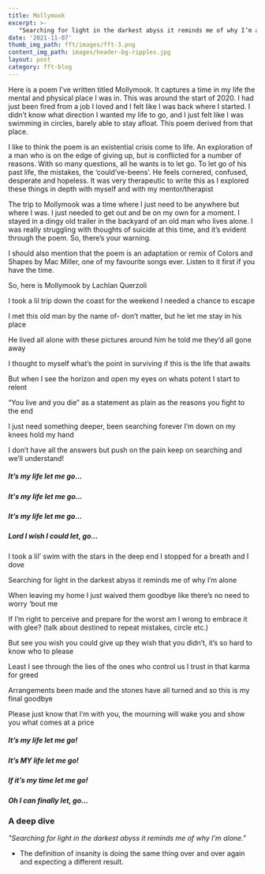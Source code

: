 ```yaml
---
title: Mollymook
excerpt: >-
   "Searching for light in the darkest abyss it reminds me of why I’m alone"
date: '2021-11-07'
thumb_img_path: fft/images/fft-3.png
content_img_path: images/header-bg-ripples.jpg
layout: post
category: fft-blog
---
```

Here is a poem I’ve written titled Mollymook. It captures a time in my life the mental and physical place I was in. This was around the start of 2020. I had just been fired from a job I loved and I felt like I was back where I started. I didn’t know what direction I wanted my life to go, and I just felt like I was swimming in circles, barely able to stay afloat. This poem derived from that place.

I like to think the poem is an existential crisis come to life. An exploration of a man who is on the edge of giving up, but is conflicted for a number of reasons. With so many questions, all he wants is to let go. To let go of his past life, the mistakes, the ‘could’ve-beens’. He feels cornered, confused, desperate and hopeless. It was very therapeutic to write this as I explored these things in depth with myself and with my mentor/therapist

The trip to Mollymook was a time where I just need to be anywhere but where I was. I just needed to get out and be on my own for a moment. I stayed in a dingy old trailer in the backyard of an old man who lives alone. I was really struggling with thoughts of suicide at this time, and it’s evident through the poem. So, there’s your warning.

I should also mention that the poem is an adaptation or remix of Colors and Shapes by Mac Miller, one of my favourite songs ever. Listen to it first if you have the time. 


So, here is Mollymook by Lachlan Querzoli



I took a lil trip down the coast for the weekend I needed a chance to escape

I met this old man by the name of- don’t matter, but he let me stay in his place

He lived all alone with these pictures around him he told me they’d all gone away

I thought to myself what’s the point in surviving if this is the life that awaits

But when I see the horizon and open my eyes on whats potent I start to relent

“You live and you die” as a statement as plain as the reasons you fight to the end

I just need something deeper, been searching forever I’m down on my knees hold my hand

I don’t have all the answers but push on the pain keep on searching and we’ll understand!





##### It’s my life let me go...

##### It's my life let me go...

##### It’s my life let me go...

##### Lord I wish I could let, go...





I took a lil’ swim with the stars in the deep end I stopped for a breath and I dove

Searching for light in the darkest abyss it reminds me of why I’m alone

When leaving my home I just waived them goodbye like there’s no need to worry ‘bout me

If I’m right to perceive and prepare for the worst am I wrong to embrace it with glee? (talk about destined to repeat mistakes, circle etc.)

But see you wish you could give up they wish that you didn’t, it’s so hard to know who to please

Least I see through the lies of the ones who control us I trust in that karma for greed

Arrangements been made and the stones have all turned and so this is my final goodbye

Please just know that I’m with you, the mourning will wake you and show you what comes at a price





##### It’s my life let me go!

##### It’s MY life let me go! 

##### If it’s my time let me go!

##### Oh I can finally let, go...






### A deep dive

*"Searching for light in the darkest abyss it reminds me of why I’m alone."*
   + The definition of insanity is doing the same thing over and over again and expecting a different result.

